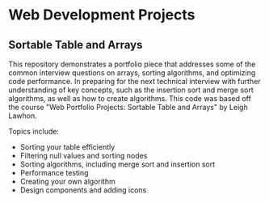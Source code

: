 # Web Development Projects

## Sortable Table and Arrays

This repository demonstrates a portfolio piece that addresses some of the common interview questions on arrays, sorting algorithms, and optimizing code performance. In preparing for the next technical interview with further understanding of key concepts, such as the insertion sort and merge sort algorithms, as well as how to create algorithms. This code was based off the course "Web Portfolio Projects: Sortable Table and Arrays" by Leigh Lawhon.

Topics include:

* Sorting your table efficiently
* Filtering null values and sorting nodes
* Sorting algorithms, including merge sort and insertion sort
* Performance testing
* Creating your own algorithm
* Design components and adding icons